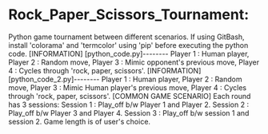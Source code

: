# Rock_Paper_Scissors_Tournament:
Python game tournament between different scenarios.
If using GitBash, install 'colorama' and 'termcolor' using 'pip' before executing the python code.
[INFORMATION] [python_code.py]--------
Player 1 : Human player,
Player 2 : Random move,
Player 3 : Mimic opponent's previous move,
Player 4 : Cycles through 'rock, paper, scissors'.
[INFORMATION] [python_code_2.py]--------
Player 1 : Human player,
Player 2 : Random move,
Player 3 : Mimic Human player's previous move,
Player 4 : Cycles through 'rock, paper, scissors'.
[COMMON GAME SCENARIO]
Each round has 3 sessions:
Session 1 : Play_off b/w Player 1 and Player 2.
Session 2 : Play_off b/w Player 3 and Player 4.
Session 3 : Play_off b/w session 1 and session 2.
Game length is of user's choice.
